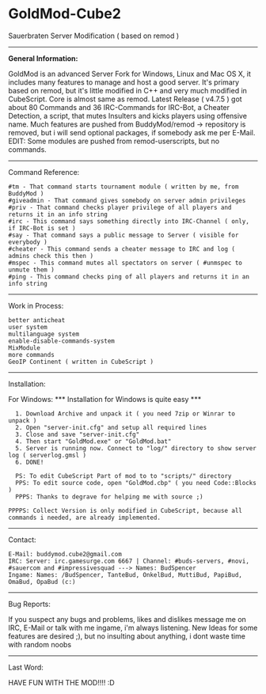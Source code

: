 # GoldMod-Cube2
Sauerbraten Server Modification ( based on remod )

-------------------------------------------------------------------------------------------------------------

**General Information:**

GoldMod is an advanced Server Fork for Windows, Linux and Mac OS X, it includes many features to manage and host a good server. It's primary based on remod, but it's little modified in C++ and very much modified in CubeScript. Core is almost same as remod. Latest Release ( v4.7.5 ) got about 80 Commands and 36 IRC-Commands for IRC-Bot, a Cheater Detection, a script, that mutes Insulters and kicks players using offensive name. Much features are pushed from BuddyMod/remod -> repository is removed, but i will send optional packages, if somebody ask me per E-Mail. EDIT: Some modules are pushed from remod-userscripts, but no commands.

-------------------------------------------------------------------------------------------------------------

Command Reference:

    #tm - That command starts tournament module ( written by me, from BuddyMod )
    #giveadmin - That command gives somebody on server admin privileges
    #priv - That command checks player privilege of all players and returns it in an info string
    #irc - This command says something directly into IRC-Channel ( only, if IRC-Bot is set )
    #say - That command says a public message to Server ( visible for everybody )
    #cheater - This command sends a cheater message to IRC and log ( admins check this then )
    #mspec - This command mutes all spectators on server ( #unmspec to unmute them )
    #ping - This command checks ping of all players and returns it in an info string

-------------------------------------------------------------------------------------------------------------

Work in Process:

    better anticheat
    user system
    multilanguage system
    enable-disable-commands-system
    MixModule
    more commands
    GeoIP Continent ( written in CubeScript )

-------------------------------------------------------------------------------------------------------------

Installation:

For Windows: *** Installation for Windows is quite easy ***

      1. Download Archive and unpack it ( you need 7zip or Winrar to unpack )
      2. Open "server-init.cfg" and setup all required lines
      3. Close and save "server-init.cfg"
      4. Then start "GoldMod.exe" or "GoldMod.bat" 
      5. Server is running now. Connect to "log/" directory to show server log ( serverlog.gmsl )
      6. DONE!

      PS: To edit CubeScript Part of mod to to "scripts/" directory
      PPS: To edit source code, open "GoldMod.cbp" ( you need Code::Blocks )
      PPPS: Thanks to degrave for helping me with source ;)

    PPPPS: Collect Version is only modified in CubeScript, because all commands i needed, are already implemented.

-------------------------------------------------------------------------------------------------------------

Contact:

    E-Mail: buddymod.cube2@gmail.com
    IRC: Server: irc.gamesurge.com 6667 | Channel: #buds-servers, #novi, #sauercom and #impressivesquad ---> Names: BudSpencer
    Ingame: Names: /BudSpencer, TanteBud, OnkelBud, MuttiBud, PapiBud, OmaBud, OpaBud (c:)

-------------------------------------------------------------------------------------------------------------

Bug Reports:

If you suspect any bugs and problems, likes and dislikes message me on IRC, E-Mail or talk with me ingame, i'm always listening. New Ideas for some features are desired ;), but no insulting about anything, i dont waste time with random noobs

-------------------------------------------------------------------------------------------------------------

Last Word:

HAVE FUN WITH THE MOD!!!! :D
